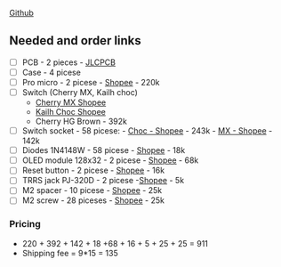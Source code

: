 [Github](https://github.com/kata0510/Lily58/blob/master/Pro/Doc/buildguide_en.md)

## Needed and order links
- [ ] PCB - 2 pieces - [JLCPCB](https://jlcpcb.com/)
- [ ] Case - 4 picese 
- [ ] Pro micro - 2 picese - [Shopee](https://shopee.vn/M%C3%B4-%C4%90un-Mini-Type-C-Micro-USB-Pro-ATMEGA32U4-5V-16MHZ-K%C3%A8m-%C4%90%E1%BA%A7u-N%E1%BB%91i-2-H%C3%A0ng-Cho-arduino-i.578443443.14679472884?sp_atk=1ef72fe7-9784-4a8a-8dcd-97b325931fda&xptdk=1ef72fe7-9784-4a8a-8dcd-97b325931fda) - 220k
- [ ] Switch (Cherry MX, Kailh choc) 
	- [Cherry MX  Shopee](https://shopee.vn/Cherry-HyperGlide-Black-Brown-Red-Linear-Switch-MX-HG-Black-tactile-switch-C%C3%B4ng-T%E1%BA%AFc-B%C3%A0n-Ph%C3%ADm-C%C6%A1-Polabe-Store-i.595826413.17264373466?sp_atk=30b370cd-2a38-451f-acd1-0627e208fa86&xptdk=30b370cd-2a38-451f-acd1-0627e208fa86) 
	- [Kailh Choc Shopee](https://shopee.vn/Low-Profile-Switch-Gateron-KS-27-Kailh-Choc-Linear-Tactile-Clicky-Gateron-Akko-Cherry-Jwick-KTT-VCK-i.275629993.6740516730?sp_atk=577e8999-2da0-482f-a7a1-c8009a5ff2d4&xptdk=577e8999-2da0-482f-a7a1-c8009a5ff2d4)
	- Cherry HG Brown - 392k
- [ ] Switch socket - 58 picese:
	  -  [Choc - Shopee](https://shopee.vn/product/240554821/20553397907?gclid=Cj0KCQiAgaGgBhC8ARIsAAAyLfGBl7OMf-q8g_gBGrgUiowNHdKvzxqEa_nxlqpmMlGl3LH12ZJqeWEaAjl6EALw_wcB) - 243k
	  - [MX - Shopee](https://shopee.vn/-G%C3%B3i-10-c%C3%A1i-Hotswap-Socket-Kailh-d%C3%B9ng-cho-b%C3%A0n-ph%C3%ADm-hotswap-i.19435042.9447250261?sp_atk=3bf5f2ef-f09b-4c40-8438-b477edad5fda&xptdk=3bf5f2ef-f09b-4c40-8438-b477edad5fda) - 142k
- [ ] Diodes 1N4148W - 58 picese - [Shopee](https://shopee.vn/Diode-T4-SOD123-%281N4148W-SMD1206%29-%2810c%29-i.11358866.5562564761) - 18k
- [ ] OLED module 128x32 -  2 picese - [Shopee](https://shopee.vn/product/81431289/6427463115?gclid=CjwKCAiA3pugBhAwEiwAWFzwdWxApDEsZ2kw045jcnrOf6EcMp7Mnh9BJKXf2YhOUk-XzlpQmcp1ZRoCFP8QAvD_BwE) - 68k
- [ ] Reset button - 2 picese - [Shopee](https://shopee.vn/%F0%9F%8C%B8%C4%90%E1%BA%A6Y-%C4%90%E1%BB%A6-%F0%9F%8C%B830Pcs-3*6*2.5mm-Tactile-push-button-switch-tact-switch-micro-switch-2Pin-SMD-i.131721235.2329500332) - 16k
- [ ] TRRS jack PJ-320D - 2 picese -[Shopee](https://shopee.vn/C%E1%BB%95ng-Jack-Audio-Stereo-PJ-320A-PJ-320D-3.5-mm-h%C3%A0n-PCB-connector-PJ320-320A-320D-i.85716713.2310653653?sp_atk=38e4ca9b-b75c-41af-94aa-16768068cdd8&xptdk=38e4ca9b-b75c-41af-94aa-16768068cdd8) - 5k
- [ ] M2 spacer - 10 picese - [Shopee](https://shopee.vn/product/290991580/13233822617?gclid=CjwKCAiA3pugBhAwEiwAWFzwdVyNKX5xat4BUxEzWzlAtCOYpeXhjXTkbobOtXCkqGRTzN_6RFgXohoCm0oQAvD_BwE) - 25k
- [ ] M2 screw - 28 piceses - [Shopee](https://shopee.vn/Bu-L%C3%B4ng-%C4%90%E1%BA%A7u-D%E1%BA%B9t-B%E1%BA%B1ng-K%E1%BA%BDm-M%C3%A0u-%C4%90en-M2-M2.5-M3-M4-D%C3%A0i-3mm-16mm-i.290991580.12945963590?sp_atk=0cfbe5ce-409c-4c2f-98ff-c72a10872be3&xptdk=0cfbe5ce-409c-4c2f-98ff-c72a10872be3) - 25k

### Pricing
- 220 + 392 + 142 + 18 +68 + 16 + 5 + 25 + 25 = 911
- Shipping fee = 9*15 = 135